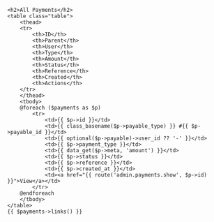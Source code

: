 <x-app-layout>

    <h2>All Payments</h2>
    <table class="table">
        <thead>
        <tr>
            <th>ID</th>
            <th>Parent</th>
            <th>User</th>
            <th>Type</th>
            <th>Amount</th>
            <th>Status</th>
            <th>Reference</th>
            <th>Created</th>
            <th>Actions</th>
        </tr>
        </thead>
        <tbody>
        @foreach ($payments as $p)
            <tr>
                <td>{{ $p->id }}</td>
                <td>{{ class_basename($p->payable_type) }} #{{ $p->payable_id }}</td>
                <td>{{ optional($p->payable)->user_id ?? '-' }}</td>
                <td>{{ $p->payment_type }}</td>
                <td>{{ data_get($p->meta, 'amount') }}</td>
                <td>{{ $p->status }}</td>
                <td>{{ $p->reference }}</td>
                <td>{{ $p->created_at }}</td>
                <td><a href="{{ route('admin.payments.show', $p->id) }}">View</a></td>
            </tr>
        @endforeach
        </tbody>
    </table>
    {{ $payments->links() }}

</x-app-layout>
